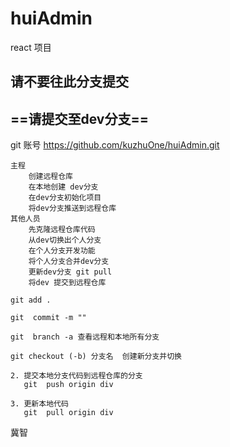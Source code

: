 # huiAdmin
react 项目

## 请不要往此分支提交

## ==请提交至dev分支==

git 账号 https://github.com/kuzhuOne/huiAdmin.git

```
主程 
    创建远程仓库 
    在本地创建 dev分支
    在dev分支初始化项目
    将dev分支推送到远程仓库
其他人员
    先克隆远程仓库代码
    从dev切换出个人分支
    在个人分支开发功能
    将个人分支合并dev分支 
    更新dev分支 git pull
    将dev 提交到远程仓库
```

```
git add .

git  commit -m ""

git  branch -a 查看远程和本地所有分支

git checkout (-b) 分支名  创建新分支并切换

2. 提交本地分支代码到远程仓库的分支
   git  push origin div
   
3. 更新本地代码
   git  pull origin div
```
冀智